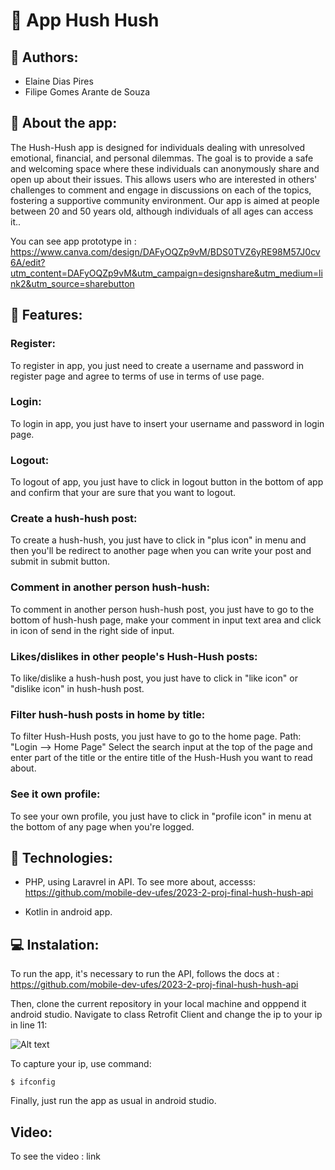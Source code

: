 <link rel="stylesheet" href="https://cdnjs.cloudflare.com/ajax/libs/font-awesome/5.15.4/css/all.min.css">

#  📃 App Hush Hush

##  🤝 Authors:
* Elaine Dias Pires
*  Filipe Gomes Arante de Souza

##  🔎  About the app:

The Hush-Hush app is designed for individuals dealing with unresolved emotional, financial, and personal dilemmas. The goal is to provide a safe and welcoming space where these individuals can anonymously share and open up about their issues. This allows users who are interested in others' challenges to comment and engage in discussions on each of the topics, fostering a supportive community environment.
Our app is aimed at people between 20 and 50 years old, although individuals of all ages can access it..

You can see app prototype in :
https://www.canva.com/design/DAFyOQZp9vM/BDS0TVZ6yRE98M57J0cv6A/edit?utm_content=DAFyOQZp9vM&utm_campaign=designshare&utm_medium=link2&utm_source=sharebutton


##  🚀 Features:

### <i class="fas fa-mobile-alt" ></i>   Register:

To register in app, you just need to create a username and password in register page and agree to terms of use in terms of use page.

### <i class="fas fa-mobile-alt" ></i>  Login:

To login in app, you just have to insert your username and password in login page.

### <i class="fas fa-mobile-alt" ></i>  Logout:

To logout of app, you just have to click in logout button in the bottom of app and confirm that your are sure that you want to logout.

### <i class="fas fa-mobile-alt" ></i>  Create a hush-hush post:

To create a hush-hush, you just have to click in "plus icon" in menu and then you'll be redirect to another page when you can write your post and submit in submit button.

### <i class="fas fa-mobile-alt" ></i>  Comment in another person hush-hush:
To comment in another person hush-hush post, you just have to go to the bottom  of hush-hush page, make your comment in input text area and click in icon of send in the right side of input.

### <i class="fas fa-mobile-alt" ></i>  Likes/dislikes in other people's Hush-Hush posts:
To like/dislike a hush-hush post, you just have to click in "like icon" or "dislike icon" in hush-hush post.

### <i class="fas fa-mobile-alt" ></i>  Filter hush-hush posts in home by title:
To filter Hush-Hush posts, you just have to go to the home page.
Path: "Login --> Home Page"
Select the search input at the top of the page and enter part of the title or the entire title of the Hush-Hush you want to read about.

### <i class="fas fa-mobile-alt" ></i> See it own profile:
To see your own profile, you just have to click in "profile icon" in menu at the bottom of any page when you're logged.

## 🚀 Technologies:
* PHP, using Laravrel in API. To see more about, accesss:
  https://github.com/mobile-dev-ufes/2023-2-proj-final-hush-hush-api

* Kotlin in android app.


## 💻 Instalation:
To run the app, it's necessary to run the API, follows the docs at : https://github.com/mobile-dev-ufes/2023-2-proj-final-hush-hush-api

Then, clone the current repository in your local machine and opppend it android studio. Navigate to class Retrofit Client and change the ip to your ip in line 11:

![Alt text](image.png)

To capture your ip, use command:

```
$ ifconfig
```

Finally, just run the app as usual in android studio.

## <i class="fab fa-youtube"></i> Video:
To see the video : link

